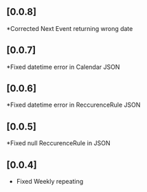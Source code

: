 ## [0.0.8]

*Corrected Next Event returning wrong date

## [0.0.7]

*Fixed datetime error in Calendar JSON

## [0.0.6]

*Fixed datetime error in ReccurenceRule JSON

## [0.0.5]

*Fixed null ReccurenceRule in JSON


## [0.0.4]

* Fixed Weekly repeating

